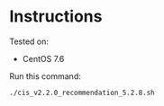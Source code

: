 # Instructions

Tested on:
- CentOS 7.6

Run this command:

    ./cis_v2.2.0_recommendation_5.2.8.sh
